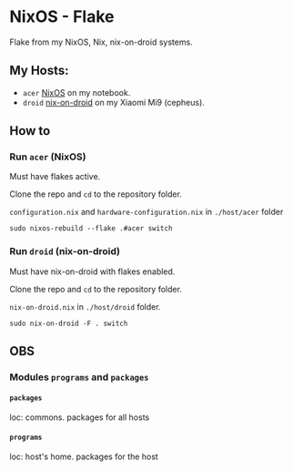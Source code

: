 # NixOS - Flake
Flake from my NixOS, Nix, nix-on-droid systems.

## My Hosts:
- `acer` [NixOS](https://nixos.org/) on my notebook.
- `droid` [nix-on-droid](https://github.com/t184256/nix-on-droid) on my Xiaomi Mi9 (cepheus).

## How to
### Run `acer` (NixOS)
Must have flakes active.

Clone the repo and `cd` to the repository folder.

`configuration.nix` and `hardware-configuration.nix` in `./host/acer` folder

```console
sudo nixos-rebuild --flake .#acer switch
```
### Run `droid` (nix-on-droid)
Must have nix-on-droid with flakes enabled.

Clone the repo and `cd` to the repository folder.

`nix-on-droid.nix` in `./host/droid` folder.

```console
sudo nix-on-droid -F . switch
```

## OBS
### Modules `programs` and `packages`
#### `packages`
loc: commons. packages for all hosts
#### `programs`
loc: host's home. packages for the host